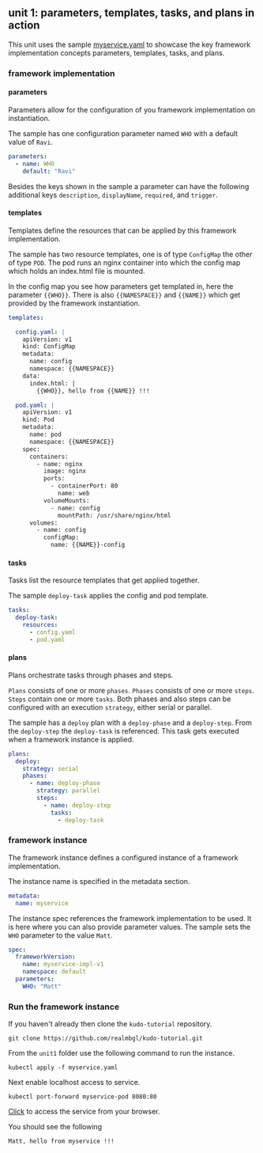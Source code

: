 ## unit 1: parameters, templates, tasks, and plans in action

This unit uses the sample [myservice.yaml](myservice.yaml) to showcase the key framework implementation concepts parameters, templates, tasks, and plans.

### framework implementation

#### parameters

Parameters allow for the configuration of you framework implementation on instantiation.

The sample has one configuration parameter named `WHO` with a default value of `Ravi`.

```yaml
parameters:
  - name: WHO
    default: "Ravi"
```

Besides the keys shown in the sample a parameter can have the following additional keys `description`, `displayName`, `required`, and `trigger`.


#### templates

Templates define the resources that can be applied by this framework implementation.

The sample has two resource templates, one is of type `ConfigMap` the other of type `POD`. The pod runs an nginx container into which the config map which holds an index.html file is mounted.

In the config map you see how parameters get templated in, here the parameter `{{WHO}}`. There is also `{{NAMESPACE}}` and `{{NAME}}` which get provided by the framework instantiation.


```yaml
templates:

  config.yaml: |
    apiVersion: v1
    kind: ConfigMap
    metadata:
      name: config
      namespace: {{NAMESPACE}}
    data:
      index.html: |
        {{WHO}}, hello from {{NAME}} !!!

  pod.yaml: |
    apiVersion: v1
    kind: Pod
    metadata:
      name: pod
      namespace: {{NAMESPACE}}
    spec:
      containers:
        - name: nginx
          image: nginx
          ports:
            - containerPort: 80
              name: web
          volumeMounts:
            - name: config
              mountPath: /usr/share/nginx/html
      volumes:
        - name: config
          configMap:
            name: {{NAME}}-config
```

#### tasks

Tasks list the resource templates that get applied together.

The sample `deploy-task` applies the config and pod template.

```yaml
tasks:
  deploy-task:
    resources:
      - config.yaml
      - pod.yaml
```

#### plans

Plans orchestrate tasks through phases and steps.

`Plans` consists of one or more `phases`. `Phases` consists of one or more `steps`. `Steps` contain one or more `tasks`. Both phases and also steps can be configured with an execution `strategy`, either serial or parallel.

The sample has a `deploy` plan with a `deploy-phase` and a `deploy-step`. From the `deploy-step` the `deploy-task` is referenced. This task gets executed when a framework instance is applied.

```yaml
plans:
  deploy:
    strategy: serial
    phases:
      - name: deploy-phase
        strategy: parallel
        steps:
          - name: deploy-step
            tasks:
              - deploy-task
```


### framework instance

The framework instance defines a configured instance of a framework implementation.

The instance name is specified in the metadata section.
```yaml
metadata:
  name: myservice
```

The instance spec references the framework implementation to be used. It is here where you can also provide parameter values. The sample sets the `WHO` parameter to the value `Matt`.
```yaml
spec:
  frameworkVersion:
    name: myservice-impl-v1
    namespace: default
  parameters:
    WHO: "Matt"
```

### Run the framework instance

If you haven't already then clone the `kudo-tutorial` repository.

```
git clone https://github.com/realmbgl/kudo-tutorial.git
```

From the `unit1` folder use the following command to run the instance.

```
kubectl apply -f myservice.yaml
```

Next enable localhost access to service.

```
kubectl port-forward myservice-pod 8080:80
```

[Click](http://localhost:8080/) to access the service from your browser.

You should see the following

```
Matt, hello from myservice !!!
```
